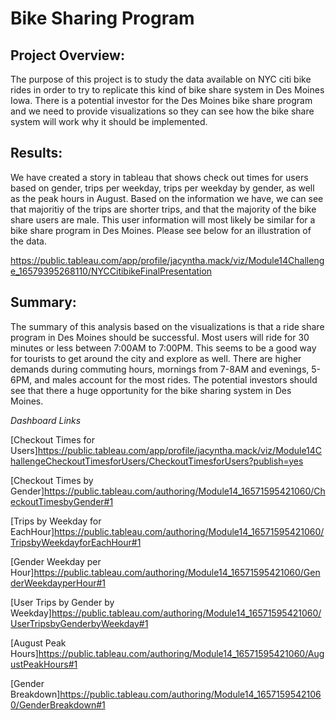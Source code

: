 # Bike Sharing Program

## Project Overview: 
The purpose of this project is to study the data available on NYC citi bike rides in order to try to replicate this kind of bike share system in Des Moines Iowa. There is a potential investor for the Des Moines bike share program and we need to provide visualizations so they can see how the bike share system will work why it should be implemented.


## Results: 
We have created a story in tableau that shows check out times for users based on gender, trips per weekday, trips per weekday by gender, as well as the peak hours in August. Based on the information we have, we can see that majoritiy of the trips are shorter trips, and that the majority of the bike share users are male. This user information will most likely be similar for a bike share program in Des Moines. Please see below for an illustration of the data.

<https://public.tableau.com/app/profile/jacyntha.mack/viz/Module14Challenge_16579395268110/NYCCitibikeFinalPresentation>

## Summary:
The summary of this analysis based on the visualizations is that a ride share program in Des Moines should be successful. Most users will ride for 30 minutes or less between 7:00AM to 7:00PM. This seems to be a good way for tourists to get around the city and explore as well. There are higher demands during commuting hours, mornings from 7-8AM and evenings, 5-6PM, and males account for the most rides. The potential investors should see that there a huge opportunity for the bike sharing system in Des Moines. 

*Dashboard Links*

[Checkout Times for Users]<https://public.tableau.com/app/profile/jacyntha.mack/viz/Module14ChallengeCheckoutTimesforUsers/CheckoutTimesforUsers?publish=yes>

[Checkout Times by Gender]<https://public.tableau.com/authoring/Module14_16571595421060/CheckoutTimesbyGender#1>

[Trips by Weekday for EachHour]<https://public.tableau.com/authoring/Module14_16571595421060/TripsbyWeekdayforEachHour#1>

[Gender Weekday per Hour]<https://public.tableau.com/authoring/Module14_16571595421060/GenderWeekdayperHour#1>

[User Trips by Gender by Weekday]<https://public.tableau.com/authoring/Module14_16571595421060/UserTripsbyGenderbyWeekday#1>

[August Peak Hours]<https://public.tableau.com/authoring/Module14_16571595421060/AugustPeakHours#1>

[Gender Breakdown]<https://public.tableau.com/authoring/Module14_16571595421060/GenderBreakdown#1>

